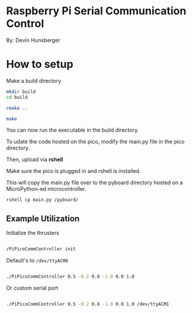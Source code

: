 # Raspberry Pi Serial Communication Control
By: Devin Hunsberger

# How to setup

Make a build directory

```bash
mkdir build
cd build
```

```bash
cmake ..
```

```bash
make
```

You can now run the executable in the build directory.

To udate the code hosted on the pico, modify the main.py file in the pico directory.

Then, upload via **rshell**

Make sure the pico is plugged in and rshell is installed.

This will copy the main.py file over to the pyboard directory hosted on a MicroPython-ed microcontroller.
```bash
rshell cp main.py /pyboard/
```

## Example Utilization

Initialize the thrusters

```bash

/PiPicoCommController init

```

Default's to `/dev/ttyACM0`

```bash

./PiPicoCommController 0.5 -0.2 0.8 -1.0 0.0 1.0

```

Or custom serial port

```bash

./PiPicoCommController 0.5 -0.2 0.8 -1.0 0.0 1.0 /dev/ttyACM1

```